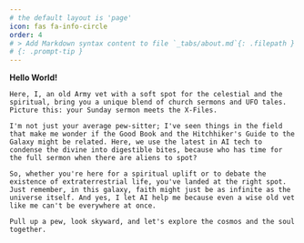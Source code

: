 ```yaml
---
# the default layout is 'page'
icon: fas fa-info-circle
order: 4
# > Add Markdown syntax content to file `_tabs/about.md`{: .filepath } and it will show up on this page.
# {: .prompt-tip }
---
```


**Hello World!**

    Here, I, an old Army vet with a soft spot for the celestial and the spiritual, bring you a unique blend of church sermons and UFO tales. Picture this: your Sunday sermon meets the X-Files. 

    I'm not just your average pew-sitter; I've seen things in the field that make me wonder if the Good Book and the Hitchhiker's Guide to the Galaxy might be related. Here, we use the latest in AI tech to condense the divine into digestible bites, because who has time for the full sermon when there are aliens to spot? 

    So, whether you're here for a spiritual uplift or to debate the existence of extraterrestrial life, you've landed at the right spot. Just remember, in this galaxy, faith might just be as infinite as the universe itself. And yes, I let AI help me because even a wise old vet like me can't be everywhere at once.

    Pull up a pew, look skyward, and let's explore the cosmos and the soul together.
